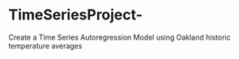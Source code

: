 # TimeSeriesProject-
Create a Time Series Autoregression Model using Oakland historic temperature averages
